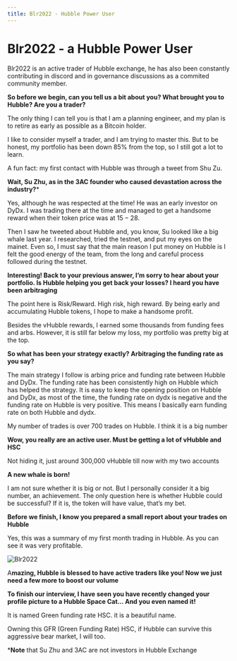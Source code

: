 ```yaml
---
title: Blr2022 - Hubble Power User
---
```


# Blr2022 - a Hubble Power User

Blr2022 is an active trader of Hubble exchange, he has also been constantly contributing in discord and in governance discussions as a commited community member. 

**So before we begin, can you tell us a bit about you? What brought you to Hubble? Are you a trader?**

The only thing I can tell you is that I am a planning engineer, and my plan is to retire as early as possible as a Bitcoin holder.

I like to consider myself a trader, and I am trying to master this. But to be honest, my portfolio has been down 85% from the top, so I still got a lot to learn.

A fun fact: my first contact with Hubble was through a tweet from Shu Zu.

**Wait, Su Zhu, as in the 3AC founder who caused devastation across the industry?***

Yes, although he was respected at the time! He was an early investor on DyDx. I was trading there at the time and managed to get a handsome reward when their token price was at $15-28$.

Then I saw he tweeted about Hubble and, you know, Su looked like a big whale last year. I researched, tried the testnet, and put my eyes on the mainet. Even so, I must say that the main reason I put money on Hubble is I felt the good energy of the team, from the long and careful process followed during the testnet.

**Interesting! Back to your previous answer, I’m sorry to hear about your portfolio. Is Hubble helping you get back your losses? I heard you have been arbitraging**

The point here is Risk/Reward. High risk, high reward. By being early and accumulating Hubble tokens, I hope to make a handsome profit.

Besides the vHubble rewards, I earned some thousands from funding fees and arbs. However, it is still far below my loss, my portfolio was pretty big at the top.

**So what has been your strategy exactly? Arbitraging the funding rate as you say?**

The main strategy I follow is arbing price and funding rate between Hubble and DyDx. The funding rate has been consistently high on Hubble which has helped the strategy. It is easy to keep the opening position on Hubble and DyDx, as most of the time, the funding rate on dydx is negative and the funding rate on Hubble is very positive. This means I basically earn funding rate on both Hubble and dydx.

My number of trades is over 700 trades on Hubble. I think it is a big number

**Wow, you really are an active user. Must be getting a lot of vHubble and HSC**

Not hiding it, just around 300,000 vHubble till now with my two accounts

**A new whale is born!**

I am not sure whether it is big or not. But I personally consider it a big number, an achievement. The only question here is whether Hubble could be successful? If it is, the token will have value, that’s my bet.

**Before we finish, I know you prepared a small report about your trades on Hubble**

Yes, this was a summary of my first month trading in Hubble. As you can see it was very profitable.

![Blr2022](/content/interviews/blr2022-1.png)

A**mazing, Hubble is blessed to have active traders like you! Now we just need a few more to boost our volume** 

**To finish our interview, I have seen you have recently changed your profile picture to a Hubble Space Cat… And you even named it!**

It is named Green funding rate HSC. it is a beautiful name.

Owning this GFR (Green Funding Rate) HSC, if Hubble can survive this aggressive bear market, I will too.

***Note** that Su Zhu and 3AC are not investors in Hubble Exchange
